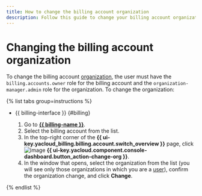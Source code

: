 ```yaml
---
title: How to change the billing account organization
description: Follow this guide to change your billing account organization.
---
```


# Changing the billing account organization


To change the billing account [organization](../concepts/organization.md), the user must have the `billing.accounts.owner` role for the billing account and the `organization-manager.admin` role for the organization. To change the organization:

{% list tabs group=instructions %}

- {{ billing-interface }} {#billing}

   1. Go to [**{{ billing-name }}**](https://billing.yandex.cloud/accounts/).
   1. Select the billing account from the list.
   1. In the top-right corner of the **{{ ui-key.yacloud_billing.billing.account.switch_overview }}** page, click ![image](../../_assets/console-icons/persons.svg) **{{ ui-key.yacloud.component.console-dashboard.button_action-change-org }}**.
   1. In the window that opens, select the organization from the list (you will see only those organizations in which you are a [user](../../organization/operations/add-account)), confirm the organization change, and click **Change**.

{% endlist %}
